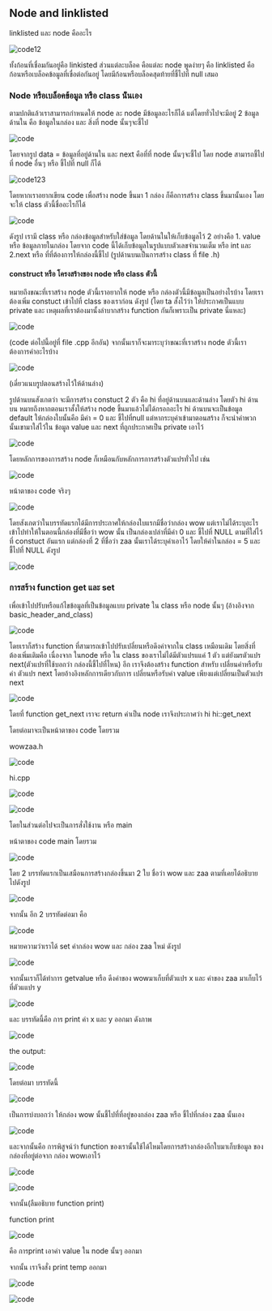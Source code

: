 ## Node and linklisted

linklisted และ node คืออะไร 

![code12](https://cdn.discordapp.com/attachments/784804366904590388/1074030131280097291/image.png?ex=65eca681&is=65da3181&hm=130220ec6df64de42d28f1da763cdd4df2bbf4ad0aa2677e5e92c87cea61968a&)

ทั้งก้อนที่เชื่อมกันอยู่คือ linkisted ส่วนแต่ละบล็อค คือแต่ละ node พูดง่ายๆ คือ linklisted คือก้อนหรือเบล็อคข้อมูลที่เขื่อต่อกันอยู่ โดยมีก้อนหรือบล็อคสุดท้ายที่ชี้ไปที่ null เสมอ

### Node หรือเบล็อคข้อมูล หรือ class น้ันเอง

 ตามปกติแล้วเราสามารถกำหนดให้ node ละ node มีข้อมูลอะไรก็ได้ แต่โดยทั่วไปจะมีอยู่ 2 ข้อมูลด้านใน คือ ข้อมูลในกล่อง และ สิ่งที่ node นั้นๆจะชี้ไป

 ![code](https://cdn.discordapp.com/attachments/784804366904590388/1074036745311633539/image.png?ex=65ecacaa&is=65da37aa&hm=7614e39127d6d8df5fac26a5d4cf58daa9eceea4584bba696da53c5fb803200c&)

 โดยจากรูป 
 data = ข้อมูลที่อยู่ด้านใน และ next คือที่ที่ node นั้นๆจะชี้ไป โดย node สามารถชี้ไปที่ node อื่นๆ หรือ ชี้ไปที่ null ก็ได้ 

 ![code123](https://cdn.discordapp.com/attachments/784804366904590388/1074037908832526410/image.png?ex=65ecadc0&is=65da38c0&hm=64466bb28c4e1f564a10bd34516bf363351d67c8fccff461f357b30eec709f01&)

โดยหากเราอยากเขียน code เพื่อสร้าง node ขึ้นมา 1 กล่อง ก็คือการสร้าง class ขึ้นมานั้นเอง โดยจะให้ class ตัวนี้ชื่ออะไรก็ได้

![code](https://cdn.discordapp.com/attachments/784804366904590388/1074038486585323530/image.png?ex=65ecae49&is=65da3949&hm=8572c0496958384154915ca8b126d0e29888d0620ad445962d7ba8d9c85478dc&)

ดังรูป เรามี class หรือ กล่องข้อมูลสำหรับใส่ข้อมูล โดยด้านในให้เก็บข้อมูลไว้ 2 อย่างคือ 1. value หรือ ข้อมูลภายในกล่อง โดยจาก code นี้ได้เก็บข้อมูลในรูปแบบตัวเลขจำนวนเต็ม หรือ int และ 2.next หรือ ที่ที่ต้องการให้กล่องนี้ชี้ไป (รูปด้านบนเป็นการสร้าง class ที่ file .h)

#### construct หรือ โครงสร้างของ node หรือ class ตัวนี้

หมายถึงขณะที่เราสร้าง node ตัวนี้เราอยากให้ node หรือ กล่องตัวนี้มีข้อมูลเป็นอย่างไรบ้าง โดยเราต้องเพิ่ม constuct เข้าไปที่ class ของเราก่อน ดังรูป (โดย ta สั้งไว้ว่า ให้ประกาศเป็นแบบ private และ เหตุผลที่เราต้องมานั้งลำบากสร้าง function กันก็เพราะเป็น private นี่แหละ)

![code](https://media.discordapp.net/attachments/784804366904590388/1074040315129901226/image.png)

(code ต่อไปนี้อยู่ที่ file .cpp อีกอัน) จากนั้นเราก็จะมาระบุว่าขณะที่เราสร้าง node ตัวนี้เราต้องการค่าอะไรบ้าง

![code](https://media.discordapp.net/attachments/784804366904590388/1074039967002673183/image.png)

(เดี่ยวแนบรูปตอนสร้างไว้ให้ด้านล่าง)

รูปด้านบนสังเกตว่า จะมีการสร้าง constuct 2 ตัว คือ hi ที่อยู่ด้านบนและด้านล่าง โดยตัว hi ด้านบน หมายถึงหากตอนเราสั้งให้สร้าง node ขึ้นมาแล้วไม่ได้กรอกอะไร hi ด้านบนจะเป็นข้อมูล default ให้กล่องใบนั้นคือ มีค่า = 0 และ ชี้ไปที่null แต่หากระบุค่าเข้ามาตอนสร้าง ก็จะนำค่าพวกนั้นเขามาใส่ไว้ใน ข้อมูล value และ next ที่ถูกประกาศเป็น private เอาไว้

![code](https://media.discordapp.net/attachments/784804366904590388/1074041979924652152/image.png)

โดยหลักการของการสร้าง node ก็เหมือนกับหลักการการสร้างตัวแปรทั่วไป เช่น 

![code](https://media.discordapp.net/attachments/784804366904590388/1074043164022812712/image.png?width=454&height=437)

หน้าตาของ code จริงๆ 

![code](https://media.discordapp.net/attachments/784804366904590388/1074041979924652152/image.png)

โดยสังเกตว่าในบรรทัดแรกได้มีการประกาศให้กล่องใบแรกมีชื่อว่ากล่อง wow แต่เราไม่ได้ระบุอะไรเข้าไปทำให้ในตอนนี้กล่องที่มีชื่อว่า wow นั้น เป็นกล่องเปล่าที่มีค่า 0 และ ชี้ไปที่ NULL ตามที่ใส่ไว้ที่ constuct อันแรก
แต่กล่องที่ 2 ที่ชื่อว่า zaa นั้นเราได้ระบุค่าเอาไว้ โดยให้ค่าในกล่อง = 5 และ ชื้ไปที่ NULL ดังรูป

![code](https://media.discordapp.net/attachments/784804366904590388/1074044392257618050/image.png?width=626&height=437)

### การสร้าง function get และ set 

 เพื่อเข้าไปปรับหรือแก้ไขข้อมูลที่เป็นข้อมูลแบบ private ใน class หรือ node นั้นๆ (อ้างอิงจาก basic_header_and_class)

![code](https://media.discordapp.net/attachments/784804366904590388/1074045833055580360/image.png)
 
 โดยเราก็สร้าง function ที่สามารถเข้าไปปรับเปลี่ยนหรือดึงค่าจากใน class เหมือนเดิม
 โดยสิ่งที่ต้องเพิ่มเติมคือ เนื่องจาก ในnode หรือ ใน class ของเราไม่ได้มีตัวแปรแแค่ 1 ตัว แต่ยังมรตัวแปร next(ตัวแปรที่ใช้บอกว่า กล่องนี้ชี้ไปที่ไหน) อีก เราจึงต้องสร้าง function สำหรับ เปลี่ยนค่าหรือรับค่า ตัวแปร next โดยอ้างอิงหลักการเดียวกับการ เปลี่ยนหรือรับค่า value เพียงแต่เปลี่ยนเป็นตัวแปร next  

 ![code](https://media.discordapp.net/attachments/784804366904590388/1074046951475126373/image.png)

 โดยที่ function get_next เราจะ return ค่าเป็น node เราจึงประกาศว่า hi hi::get_next 

 โดยต่อมาจะเป็นหน้าตาของ code โดยรวม

 wowzaa.h

![code](https://media.discordapp.net/attachments/784804366904590388/1074047612191260783/image.png?width=344&height=437)

hi.cpp

![code](https://media.discordapp.net/attachments/784804366904590388/1074047836552970290/image.png?width=348&height=437)

![code](https://media.discordapp.net/attachments/784804366904590388/1074047882061152376/image.png)

โดยในส่วนต่อไปจะเป็นการสั่งใช้งาน หรือ main

หน้าตาของ code main โดยรวม

![code](https://media.discordapp.net/attachments/784804366904590388/1074048361553997895/image.png?width=712&height=437)

โดย 2 บรรทัดแรกเป็นเสมือนการสร้างกล่องขึ้นมา 2 ใบ ชื่อว่า wow และ zaa ตามที่เคยได้อธิบายไปดังรูป

![code](https://media.discordapp.net/attachments/784804366904590388/1074044392257618050/image.png?width=626&height=437)

จากนั้น อีก 2 บรรทัดต่อมา คือ 

![code](https://media.discordapp.net/attachments/784804366904590388/1074048768195960977/image.png)

หมายความว่าเราได้ set ค่ากล่อง wow และ กล่อง zaa ใหม่ ดังรูป

![code](https://media.discordapp.net/attachments/784804366904590388/1074049208547561572/image.png?width=618&height=437)

จากนั้นเราก็ได้ทำการ getvalue หรือ ดีงค่าของ wowมาเก็บที่ตัวแปร x และ ค่าของ zaa มาเก็บไว้ที่ตัวแแปร y

![code](https://media.discordapp.net/attachments/784804366904590388/1074049580620070912/image.png)

และ บรรทัดนี้คือ การ print ค่า x และ y ออกมา ดังภาพ

![code](https://media.discordapp.net/attachments/784804366904590388/1074049897159991306/image.png)

the output:

![code](https://media.discordapp.net/attachments/784804366904590388/1074049937223995544/image.png)

โดยต่อมา บรรทัดนี้

![code](https://media.discordapp.net/attachments/784804366904590388/1074050591627681812/image.png)

เป็นการบ่งบอกว่า ให้กล่อง wow นั้นชี้ไปที่ที่อยู่ของกล่อง zaa หรือ ชี้ไปที่กล่อง zaa นั้นเอง

![code](https://media.discordapp.net/attachments/784804366904590388/1074050977319096411/image.png?width=571&height=437)

และจากนั้นคือ การพิสูจน์ว่า function ของเรานั้นใช้ได้ไหมโดยการสร้างกล่องอีกใบมาเก็บข้อมูล ของกล่องที่อยู่ต่อจาก กล่อง wowเอาไว้ 

![code](https://media.discordapp.net/attachments/784804366904590388/1074051450981843144/image.png)

![code](https://media.discordapp.net/attachments/784804366904590388/1074051760739581972/image.png?width=677&height=437)

จากนั้น(ลืมอธิบาย function print)

function print 

![code](https://media.discordapp.net/attachments/784804366904590388/1074052031817453680/image.png)

คือ การprint เอาค่า value ใน node นั้นๆ ออกมา

จากนั้น เราจึงสั่ง print temp ออกมา 

![code](https://media.discordapp.net/attachments/784804366904590388/1074052420033859725/image.png)

![code](https://media.discordapp.net/attachments/784804366904590388/1074052553723088896/image.png)






